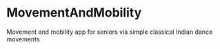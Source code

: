 # MovementAndMobility
Movement and mobility app for seniors via simple classical Indian dance movements
